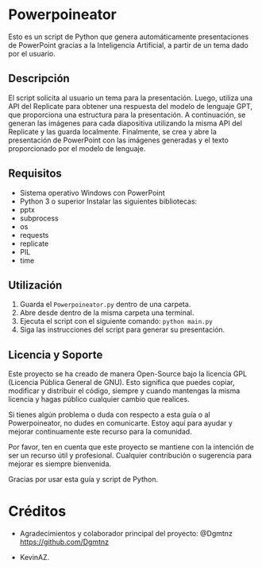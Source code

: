 # Powerpoineator

Esto es un script de Python que genera automáticamente presentaciones de PowerPoint gracias a la Inteligencia Artificial, a partir de un tema dado por el usuario.

## Descripción

El script solicita al usuario un tema para la presentación. Luego, utiliza una API del Replicate para obtener una respuesta del modelo de lenguaje GPT, que proporciona una estructura para la presentación. A continuación, se generan las imágenes para cada diapositiva utilizando la misma API del Replicate y las guarda localmente. Finalmente, se crea y abre la presentación de PowerPoint con las imágenes generadas y el texto proporcionado por el modelo de lenguaje.

## Requisitos

- Sistema operativo Windows con PowerPoint
- Python 3 o superior
  Instalar las siguientes bibliotecas:
- pptx
- subprocess
- os
- requests
- replicate
- PIL
- time

## Utilización

1. Guarda el `Powerpoineator.py` dentro de una carpeta.
2. Abre desde dentro de la misma carpeta una terminal.
3. Ejecuta el script con el siguiente comando: `python main.py`
4. Siga las instrucciones del script para generar su presentación.

## Licencia y Soporte

Este proyecto se ha creado de manera Open-Source bajo la licencia GPL (Licencia Pública General de GNU). Esto significa que puedes copiar, modificar y distribuir el código, siempre y cuando mantengas la misma licencia y hagas público cualquier cambio que realices.

Si tienes algún problema o duda con respecto a esta guía o al Powerpoineator, no dudes en comunicarte. Estoy aquí para ayudar y mejorar continuamente este recurso para la comunidad.

Por favor, ten en cuenta que este proyecto se mantiene con la intención de ser un recurso útil y profesional. Cualquier contribución o sugerencia para mejorar es siempre bienvenida.

Gracias por usar esta guía y script de Python.

# Créditos

- Agradecimientos y colaborador principal del proyecto: @Dgmtnz https://github.com/Dgmtnz

- KevinAZ.
